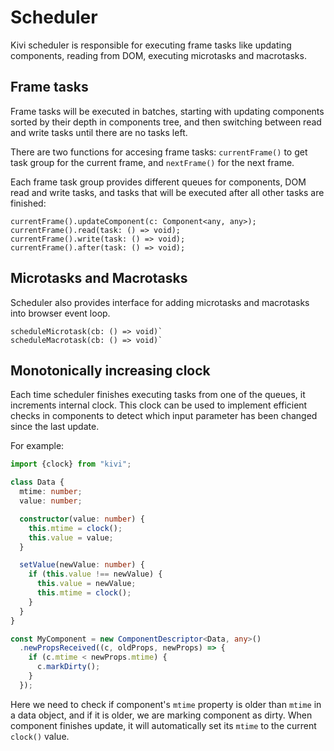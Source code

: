 # Scheduler

Kivi scheduler is responsible for executing frame tasks like updating components, reading from DOM, executing
microtasks and macrotasks.

## Frame tasks

Frame tasks will be executed in batches, starting with updating components sorted by their depth in components tree,
and then switching between read and write tasks until there are no tasks left.

There are two functions for accesing frame tasks: `currentFrame()` to get task group for the current frame, and
`nextFrame()` for the next frame.

Each frame task group provides different queues for components, DOM read and write tasks, and tasks that will be
executed after all other tasks are finished:

```
currentFrame().updateComponent(c: Component<any, any>);
currentFrame().read(task: () => void);
currentFrame().write(task: () => void);
currentFrame().after(task: () => void);
```

## Microtasks and Macrotasks

Scheduler also provides interface for adding microtasks and macrotasks into browser event loop.

```
scheduleMicrotask(cb: () => void)`
scheduleMacrotask(cb: () => void)`
```

## Monotonically increasing clock

Each time scheduler finishes executing tasks from one of the queues, it increments internal clock. This clock can be
used to implement efficient checks in components to detect which input parameter has been changed since the last
update.

For example:

```ts
import {clock} from "kivi";

class Data {
  mtime: number;
  value: number;

  constructor(value: number) {
    this.mtime = clock();
    this.value = value;
  }

  setValue(newValue: number) {
    if (this.value !== newValue) {
      this.value = newValue;
      this.mtime = clock();
    }
  }
}

const MyComponent = new ComponentDescriptor<Data, any>()
  .newPropsReceived((c, oldProps, newProps) => {
    if (c.mtime < newProps.mtime) {
      c.markDirty();
    }
  });
```

Here we need to check if component's `mtime` property is older than `mtime` in a data object, and if it is older,
we are marking component as dirty. When component finishes update, it will automatically set its `mtime` to the current
`clock()` value.
